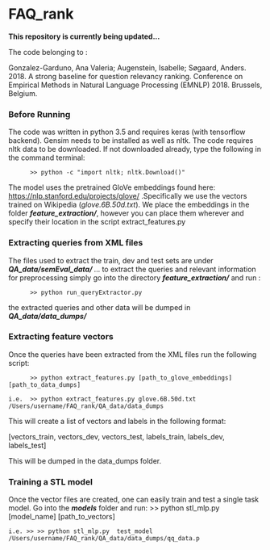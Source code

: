 # FAQ_rank


<b>This repository is currently being updated...</b>

The code belonging to :

Gonzalez-Garduno, Ana Valeria; Augenstein, Isabelle; Søgaard, Anders. 2018. A strong baseline for question relevancy ranking. Conference on Empirical Methods in Natural Language Processing (EMNLP) 2018. Brussels, Belgium.

### Before Running

The code was written in python 3.5 and requires keras (with tensorflow backend). Gensim needs to be installed as well as nltk. The code requires nltk data to be downloaded. If not downloaded already, type the following in the command terminal:

          >> python -c "import nltk; nltk.Download()"


The model uses the pretrained GloVe embeddings found here: https://nlp.stanford.edu/projects/glove/ .Specifically we use the vectors trained on Wikipedia (<i>glove.6B.50d.txt</i>). We place the embeddings in the folder <b><i>feature_extraction/</b></i>, however you can place them wherever and specify their location in the script extract_features.py
          
### Extracting queries from XML files
The files used to extract the train, dev and test sets are under <b><i> QA_data/semEval_data/ </i></b>...  to extract the queries and relevant information for preprocessing simply go into the directory <b><i>feature_extraction/</b></i> and run :

          >> python run_queryExtractor.py
          
the extracted queries and other data will be dumped in <b><i>QA_data/data_dumps/</i></b>

### Extracting feature vectors
Once the queries have been extracted from the XML files run the following script:

          >> python extract_features.py [path_to_glove_embeddings][path_to_data_dumps]
          
    i.e.  >> python extract_features.py glove.6B.50d.txt /Users/username/FAQ_rank/QA_data/data_dumps

This will create a list of vectors and labels in the following format:

[vectors_train,
vectors_dev,
vectors_test,
labels_train,
labels_dev,
labels_test]

This will be dumped in the data_dumps folder.

### Training a STL model

Once the vector files are created, one can easily train and test a single task model. Go into the <b><i>models</b></i> folder and run:
        >> python stl_mlp.py  [model_name] [path_to_vectors]
    
    i.e. >> >> python stl_mlp.py  test_model /Users/username/FAQ_rank/QA_data/data_dumps/qq_data.p



    